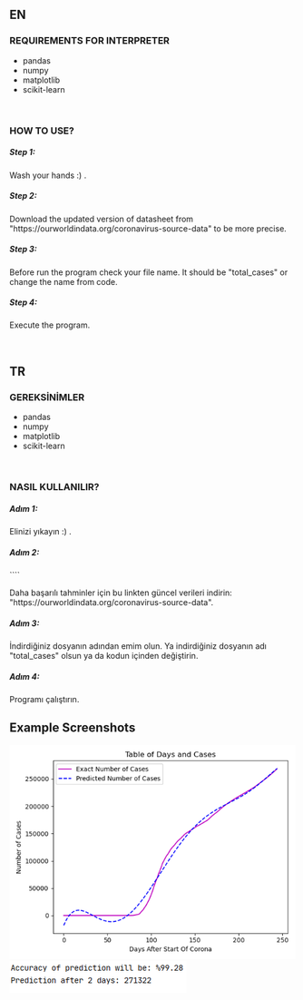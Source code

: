 <h2>EN</h2>
<h3>REQUIREMENTS FOR INTERPRETER</h3>
<ul>
	<li>pandas</li>
	<li>numpy</li>
	<li>matplotlib</li>
	<li>scikit-learn</li>
</ul>
<br>
<h3>HOW TO USE?</h3>
<h5>Step 1:</h5>
<p>Wash your hands :) .</p>
<h5>Step 2:</h5>
<p>Download the updated version of datasheet from "https://ourworldindata.org/coronavirus-source-data" to be more precise.</p>
<h5>Step 3:</h5>
<p>Before run the program check your file name. It should be "total_cases" or change the name from code.</p></p>
<h5>Step 4:</h5>
<p>Execute the program.</p>
<br/>

<h2>TR</h2>
<h3>GEREKSİNİMLER</h3>
<ul>
	<li>pandas</li>
	<li>numpy</li>
	<li>matplotlib</li>
	<li>scikit-learn</li>
</ul>
<br>
<h3>NASIL KULLANILIR?</h3>
<h5>Adım 1:</h5>
<p>Elinizi yıkayın :) .</p>
<h5>Adım 2:</h5>````
<p>Daha başarılı tahminler için bu linkten güncel verileri indirin: "https://ourworldindata.org/coronavirus-source-data".</p>
<h5>Adım 3:</h5>
<p>İndirdiğiniz dosyanın adından emim olun. Ya indirdiğiniz dosyanın adı "total_cases" olsun ya da kodun içinden değiştirin.</p></p>
<h5>Adım 4:</h5>
<p>Programı çalıştırın.</p>

<h2> Example Screenshots </h2>
<img src="ExamplePlot.png" alt="ExamplePlot.png">
<br>
<img src="Output.png" alt="Output.png">
